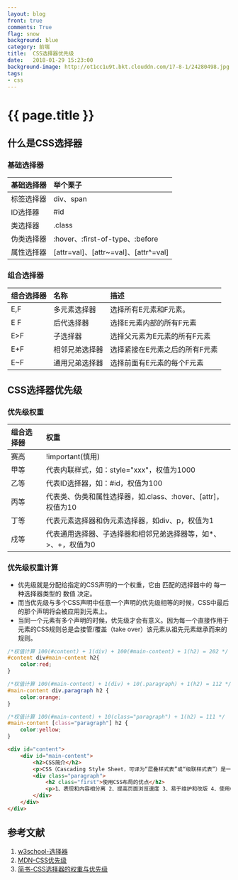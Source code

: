 ```yaml
---
layout: blog
front: true
comments: True
flag: snow
background: blue
category: 前端
title:  CSS选择器优先级
date:   2018-01-29 15:23:00
background-image: http://ot1cc1u9t.bkt.clouddn.com/17-8-1/24280498.jpg
tags:
- css
---
```

# {{ page.title }}

## 什么是CSS选择器

### 基础选择器

| 基础选择器 | 举个栗子 |
|:-------------|:------------------|
| 标签选择器 | div、span |
| ID选择器 | #id |
| 类选择器 | .class |
| 伪类选择器 | :hover、:first-of-type、:before |
| 属性选择器 | [attr=val]、[attr~=val]、[attr^=val] |

### 组合选择器

| 组合选择器 | 名称 | 描述 |
|:-------------|:------------------|:------------------|
| E,F | 多元素选择器 | 选择所有E元素和F元素。 |
| E F | 后代选择器 | 选择E元素内部的所有F元素 |
| E>F | 子选择器 | 选择父元素为E元素的所有F元素 |
| E+F | 相邻兄弟选择器 | 选择紧接在E元素之后的所有F元素 |
| E~F | 通用兄弟选择器 | 选择前面有E元素的每个F元素 |

## CSS选择器优先级

### 优先级权重

| 组合选择器 | 权重 |
|:-------------|:------------------|
| 赛高 | !important(慎用) |
| 甲等 | 代表内联样式，如：style="xxx"，权值为1000 |
| 乙等 | 代表ID选择器，如：#id，权值为100 |
| 丙等 | 代表类、伪类和属性选择器，如.class、:hover、[attr]，权值为10 |
| 丁等 | 代表元素选择器和伪元素选择器，如div、p，权值为1 |
| 戍等 | 代表通用选择器、子选择器和相邻兄弟选择器等，如*、>、+，权值为0 |

### 优先级权重计算

* 优先级就是分配给指定的CSS声明的一个权重，它由 匹配的选择器中的 每一种选择器类型的 数值 决定。
* 而当优先级与多个CSS声明中任意一个声明的优先级相等的时候，CSS中最后的那个声明将会被应用到元素上。
* 当同一个元素有多个声明的时候，优先级才会有意义。因为每一个直接作用于元素的CSS规则总是会接管/覆盖（take over）该元素从祖先元素继承而来的规则。

```CSS
/*权值计算 100(#content) + 1(div) + 100(#main-content) + 1(h2) = 202 */
#content div#main-content h2{
    color:red;
}
```

```CSS
/*权值计算 100(#main-content) + 1(div) + 10(.paragraph) + 1(h2) = 112 */
#main-content div.paragraph h2 {
    color:orange;
}
```

```CSS
/*权值计算 100(#main-content) + 10(class="paragraph") + 1(h2) = 111 */
#main-content [class="paragraph"] h2 {
    color:yellow;
}
```

```HTML
<div id="content">
    <div id="main-content">
        <h2>CSS简介</h2>
        <p>CSS（Cascading Style Sheet，可译为“层叠样式表”或“级联样式表”）是一组格式设置规则，用于控制Web页面的外观。</p>
        <div class="paragraph">
            <h2 class="first">使用CSS布局的优点</h2>
            <p>1、表现和内容相分离 2、提高页面浏览速度 3、易于维护和改版 4、使用CSS布局更符合现在的W3C标准.</p>
        </div>
    </div>
</div>
```

## 参考文献

1. [w3school-选择器](http://www.w3school.com.cn/cssref/css_selectors.ASP)
1. [MDN-CSS优先级](https://developer.mozilla.org/zh-CN/docs/Web/CSS/Specificity)
1. [简书-CSS选择器的权重与优先级](https://www.jianshu.com/p/f31d03f6ebe3)
